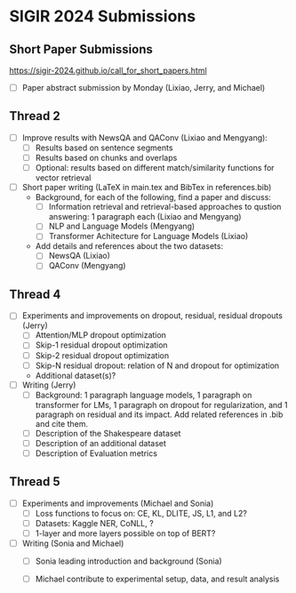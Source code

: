 # SIGIR 2024 Submissions

## Short Paper Submissions

https://sigir-2024.github.io/call_for_short_papers.html

* [ ] Paper abstract submission by Monday (Lixiao, Jerry, and Michael)

## Thread 2

* [ ] Improve results with NewsQA and QAConv (Lixiao and Mengyang): 
    * [ ] Results based on sentence segments
    * [ ] Results based on chunks and overlaps
    * [ ] Optional: results based on different match/similarity functions for vector retrieval
* [ ] Short paper writing (LaTeX in main.tex and BibTex in references.bib)
    * Background, for each of the following, find a paper and discuss: 
        * [ ] Information retrieval and retrieval-based approaches to qustion answering: 1 paragraph each (Lixiao and Mengyang)
        * [ ] NLP and Language Models (Mengyang)
        * [ ] Transformer Achitecture for Language Models (Lixiao)
    * Add details and references about the two datasets: 
        * [ ] NewsQA (Lixiao)
        * [ ] QAConv (Mengyang) 

## Thread 4

* [ ] Experiments and improvements on dropout, residual, residual dropouts (Jerry)
    * [ ] Attention/MLP dropout optimization
    * [ ] Skip-1 residual dropout optimization
    * [ ] Skip-2 residual dropout optimization
    * [ ] Skip-N residual dropout: relation of N and dropout for optimization
    * Additional dataset(s)? 
* [ ] Writing (Jerry)
    * [ ] Background: 1 paragraph language models, 1 paragraph on transformer for LMs, 1 paragraph on dropout for regularization, and 1 paragraph on residual and its impact. Add related references in .bib and cite them. 
    * [ ] Description of the Shakespeare dataset
    * [ ] Description of an additional dataset
    * [ ] Description of Evaluation metrics

## Thread 5

* [ ] Experiments and improvements (Michael and Sonia)
    * [ ] Loss functions to focus on: CE, KL, DLITE, JS, L1, and L2? 
    * [ ] Datasets: Kaggle NER, CoNLL, ?
    * [ ] 1-layer and more layers possible on top of BERT? 
* [ ] Writing (Sonia and Michael)
    * [ ] Sonia leading introduction and background (Sonia)
    * [ ] Michael contribute to experimental setup, data, and result analysis



